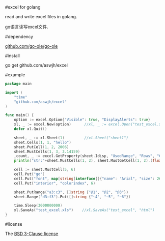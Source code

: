 ﻿#excel for golang

read and write excel files in golang.

go语言读写excel文件.

#dependency

[github.com/go-ole/go-ole][ole]

#install

go get github.com/aswjh/excel

#example
``` go
package main

import (
	"time"
	"github.com/aswjh/excel"
)

func main() {
	option := excel.Option{"Visible": true, "DisplayAlerts": true}
	xl, _ := excel.New(option)      //xl, _ := excel.Open("test_excel.xls", option)
	defer xl.Quit()

	sheet, _ := xl.Sheet(1)         //xl.Sheet("sheet1")
	sheet.Cells(1, 1, "hello")
	sheet.PutCell(1, 2, 2006)
	sheet.MustCells(1, 3, 3.14159)
	_count, _ := excel.GetProperty(sheet.Idisp, "UsedRange", "Rows", "Count")
	println("str:"+sheet.MustCells(1, 2), sheet.MustGetCell(1, 2).(float64), _count.(int32))

	cell := sheet.MustCell(5, 6)
	cell.Put("go")
	cell.Put("font", map[string]interface{}{"name": "Arial", "size": 26, "bold": true})
	cell.Put("interior", "colorindex", 6)

	sheet.PutRange("a3:c3", []string {"@1", "@2", "@3"})
	sheet.Range("d3:f3").Put([]string {"~4", "~5", "~6"})

	time.Sleep(3000000000)
	xl.SaveAs("test_excel.xls")    //xl.SaveAs("test_excel", "html")
}

```

#license

The [BSD 3-Clause license][bsd]

[ole]: http://github.com/go-ole/go-ole
[bsd]: http://opensource.org/licenses/BSD-3-Clause




